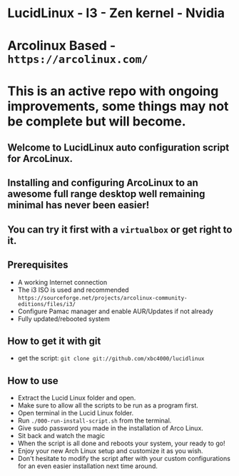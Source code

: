 # LucidLinux - I3 - Zen kernel - Nvidia
# Arcolinux Based - `https://arcolinux.com/`
# This is an active repo with ongoing improvements, some things may not be complete but will become.

## Welcome to LucidLinux auto configuration script for ArcoLinux.
## Installing and configuring ArcoLinux to an awesome full range desktop well remaining minimal has never been easier!
## You can try it first with a `virtualbox` or get right to it.

## Prerequisites

- A working Internet connection
- The i3 ISO is used and recommended `https://sourceforge.net/projects/arcolinux-community-editions/files/i3/`
- Configure Pamac manager and enable AUR/Updates if not already
- Fully updated/rebooted system

## How to get it with git
- get the script: `git clone git://github.com/xbc4000/lucidlinux`

## How to use
- Extract the Lucid Linux folder and open.
- Make sure to allow all the scripts to be run as a program first.
- Open terminal in the Lucid Linux folder.
- Run `./000-run-install-script.sh` from the terminal.
- Give sudo password you made in the installation of Arco Linux.
- Sit back and watch the magic
- When the script is all done and reboots your system, your ready to go!
- Enjoy your new Arch Linux setup and customize it as you wish.
- Don't hesitate to modify the script after with your custom configurations for an even easier installation next time around.
